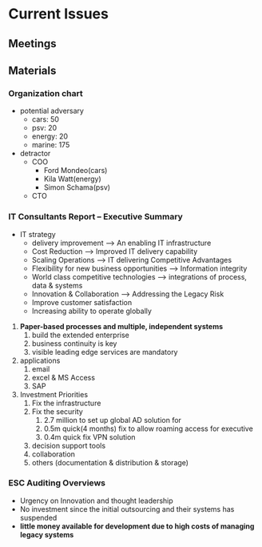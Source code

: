 # Current Issues

## Meetings

## Materials

### Organization chart

- potential adversary
  - cars: 50
  - psv: 20
  - energy: 20
  - marine: 175
- detractor
  - COO
    - Ford Mondeo(cars)
    - Kila Watt(energy)
    - Simon Schama(psv)
  - CTO

### IT Consultants Report – Executive Summary

- IT strategy
  - delivery improvement –> An enabling IT infrastructure
  - Cost Reduction –> Improved IT delivery capability
  - Scaling Operations –> IT delivering Competitive Advantages
  - Flexibility for new business opportunities –> Information integrity
  - World class competitive technologies –> integrations of process, data & systems
  - Innovation & Collaboration –> Addressing the Legacy Risk
  - Improve customer satisfaction
  - Increasing ability to operate globally

1. **Paper-based processes and multiple, independent systems**
   1. build the extended enterprise
   2. business continuity is key
   3. visible leading edge services are mandatory
2. applications
   1. email
   2. excel & MS Access
   3. SAP
3. Investment Priorities
   1. Fix the infrastructure
   2. Fix the security
      1. 2.7 million to set up global AD solution for
      2. 0.5m quick(4 months) fix to allow roaming access for executive 
      3. 0.4m quick fix VPN solution 
   3. decision support tools
   4. collaboration
   5. others (documentation & distribution & storage)

### ESC Auditing Overviews

- Urgency on Innovation and thought leadership
- No investment since the initial outsourcing and their systems has suspended  
- **little money available for development due to high costs of managing legacy systems**





